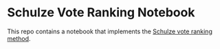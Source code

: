 # Schulze Vote Ranking Notebook
This repo contains a notebook that implements the [Schulze vote ranking method](https://arxiv.org/abs/1804.02973).
